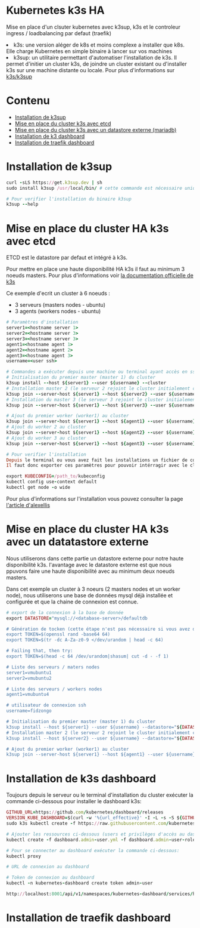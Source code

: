 # Kubernetes k3s HA
Mise en place d'un clsuter kubernetes avec k3sup, k3s et le controleur ingress / loadbalancing par defaut (traefik)
<li>k3s: une version aléger de k8s et moins complexe a installer que k8s. Elle charge Kubernetes en simple binaire à lancer sur vos machines</li>
<li>k3sup: un utilitaire permettant d'automatiser l'installation de k3s. Il permet d'initier un cluster k3s, de joindre un cluster existant ou d'installer k3s sur une machine distante ou locale. Pour plus d'informations sur <a href="https://github.com/alexellis/k3sup">k3s/k3sup</a> </li>


# Contenu
<ul id="menu">
  <li><a href="https://github.com/fidzongo/Kubernetes-cluster-avec-k3sup-k3s-Traefik/tree/main#installation-de-k3sup" title="Installation de k3sup">Installation de k3sup</a></li>
  <li><a href="https://github.com/fidzongo/Kubernetes-cluster-avec-k3sup-k3s-Traefik/tree/main#mise-en-place-du-cluster-HA-k3s-avec-etcd" title="Mise en place du cluster HA k3s avec etcd">Mise en place du cluster k3s avec etcd</a></li>
  <li><a href="https://github.com/fidzongo/Kubernetes-cluster-avec-k3sup-k3s-Traefik/tree/main#mise-en-place-du-cluster-HA-k3s-avec-un-datastore-externe" title="Mise en place du cluster HA k3s avec un datastore externe">Mise en place du cluster k3s avec un datastore externe (mariadb)</a></li>
  <li><a href="https://github.com/fidzongo/Kubernetes-cluster-avec-k3sup-k3s-Traefik/tree/main#installation-de-k3s-dashboard" title="Installation de k3s dashboard">Installation de k3 dashboard</a></li>
  <li><a href="https://github.com/fidzongo/Kubernetes-cluster-avec-k3sup-k3s-Traefik/tree/main#installation-de-traefik-dashboard">Installation de traefik dashboard</a></li>
</ul>

# Installation de k3sup
```ruby
curl -sLS https://get.k3sup.dev | sh
sudo install k3sup /usr/local/bin/ # cette commande est nécessaire uniquement si l'installation est faite avec un utilisateur qui n'a pas de privilèges de copier le binaire k3s dans /usr/local/bin

# Pour verifier l'installation du binaire k3sup
k3sup --help
```

# Mise en place du cluster HA k3s avec etcd
ETCD est le datastore par defaut et intégré à k3s.

Pour mettre en place une haute disponibilité HA k3s il faut au minimum 3 noeuds masters. Pour plus d'informations voir <a href="[https://github.com/alexellis/k3sup](https://docs.k3s.io/)">la documentation officielle de k3s</a> </li>

Ce exemple d'ecrit un cluster à 6 noeuds :
- 3 serveurs (masters nodes - ubuntu)
- 3 agents (workers nodes - ubuntu)

```ruby
# Paramètres d'installation
server1=<hostname server 1>
server2=<hostname server 3>
server3=<hostname server 3>
agent1=<hostname agent 1>
agent2=<hostname agent 2>
agent3=<hostname agent 3>
username=<user ssh>

# Commandes a exécuter depuis une machine ou terminal ayant accès en ssh (avec échange de clés)aux serveurs du cluster
# Initialisation du premier master (master 1) du cluster
k3sup install --host ${server1} --user ${username} --cluster
# Installation master 2 (le serveur 2 rejoint le cluster initialement crée avec le serveur 1)
k3sup join --server-host ${server1} --host ${server2} --user ${username} --server
# Installation du master 3 (le serveur 3 rejoint le cluster initialement crée avec le serveur 1)
k3sup join --server-host ${server1} --host ${server3} --user ${username} --server

# Ajout du premier worker (worker1) au cluster
k3sup join --server-host ${server1} --host ${agent1} --user ${username}
# Ajout du worker 2 au cluster
k3sup join --server-host ${server1} --host ${agent2} --user ${username}
# Ajout du worker 3 au cluster
k3sup join --server-host ${server1} --host ${agent3} --user ${username}

# Pour verifier l'installation 
Depuis le terminal ou vous avez fait les installations un fichier de configuration (kubeconfig) a été automaiquement crée avec les informations du cluster (cluster, certificat, user, contexte...)
Il faut donc exporter ces paramètres pour pouvoir intérragir avec le cluster distant

export KUBECONFIG=/path_to/kubeconfig
kubectl config use-context default
kubectl get node -o wide
```
Pour plus d'informations sur l'installation vous pouvez consulter la page <a href="https://github.com/alexellis/k3sup">l'article d'alexellis</a>

# Mise en place du cluster HA k3s avec un datatastore externe
Nous utiliserons dans cette partie un datastore externe pour notre haute disponibilité k3s. l'avantage avec le datastore externe est que nous ppuvons faire une haute disponibilité avec au minimum deux noeuds masters.

Dans cet exemple un cluster à 3 noeurs (2 masters nodes et un worker node), nous utiliserons une base de données mysql déjà installée et configurée et que la chaine de connexion est connue.

```ruby
# export de la connexion à la base de donnée
export DATASTORE="mysql://<database-server>/defaultdb

# Génération de tocken (cette étape n'est pas nécessaire si vous avez déjà une installation d'un master existant. Alors le token peut être ecupéré dépuis la configuration du master /var/lib/rancher/k3s/server/token)
export TOKEN=$(openssl rand -base64 64)
export TOKEN=$(tr -dc A-Za-z0-9 </dev/urandom | head -c 64)

# Failing that, then try:
export TOKEN=$(head -c 64 /dev/urandom|shasum| cut -d - -f 1)

# Liste des serveurs / maters nodes
server1=vmubuntu1
server2=vmubuntu2

# Liste des serveurs / workers nodes
agent1=vmubuntu4

# utilisateur de connexion ssh
username=fidzongo

# Initialisation du premier master (master 1) du cluster
k3sup install --host ${server1} --user ${username} --datastore="${DATASTORE}" --token=${TOKEN}
# Installation master 2 (le serveur 2 rejoint le cluster initialement crée avec le serveur 1)
k3sup install --host ${server2} --user ${username} --datastore="${DATASTORE}" --token=${TOKEN}

# Ajout du premier worker (worker1) au cluster
k3sup join --server-host ${server1} --host ${agent1} --user ${username}
```

# Installation de k3s dashboard
Toujours depuis le serveur ou le terminal d'installation du cluster exécuter la commande ci-dessous pour installer le dashboard k3s:
```ruby
GITHUB_URL=https://github.com/kubernetes/dashboard/releases
VERSION_KUBE_DASHBOARD=$(curl -w '%{url_effective}' -I -L -s -S ${GITHUB_URL}/latest -o /dev/null | sed -e 's|.*/||')
sudo k3s kubectl create -f https://raw.githubusercontent.com/kubernetes/dashboard/${VERSION_KUBE_DASHBOARD}/aio/deploy/recommended.yaml

# Ajouter les ressources ci-dessous (users et privilèges d'accès au dashboard)
kubectl create -f dashboard.admin-user.yml -f dashboard.admin-user-role.yml

# Pour se connecter au dashboard exécuter la commande ci-dessous:
kubectl proxy

# URL de connexion au dashboard

# Token de connexion au dashboard
kubectl -n kubernetes-dashboard create token admin-user

http://localhost:8001/api/v1/namespaces/kubernetes-dashboard/services/https:kubernetes-dashboard:/proxy/
```

# Installation de traefik dashboard
